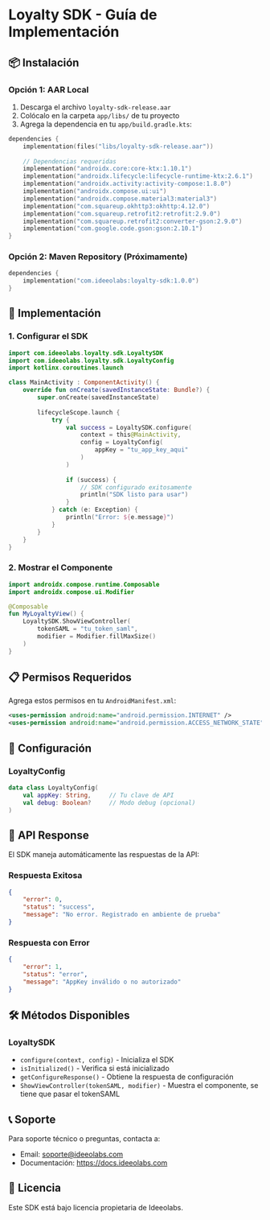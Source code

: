 # Loyalty SDK - Guía de Implementación

## 📦 Instalación

### Opción 1: AAR Local
1. Descarga el archivo `loyalty-sdk-release.aar`
2. Colócalo en la carpeta `app/libs/` de tu proyecto
3. Agrega la dependencia en tu `app/build.gradle.kts`:

```kotlin
dependencies {
    implementation(files("libs/loyalty-sdk-release.aar"))
    
    // Dependencias requeridas
    implementation("androidx.core:core-ktx:1.10.1")
    implementation("androidx.lifecycle:lifecycle-runtime-ktx:2.6.1")
    implementation("androidx.activity:activity-compose:1.8.0")
    implementation("androidx.compose.ui:ui")
    implementation("androidx.compose.material3:material3")
    implementation("com.squareup.okhttp3:okhttp:4.12.0")
    implementation("com.squareup.retrofit2:retrofit:2.9.0")
    implementation("com.squareup.retrofit2:converter-gson:2.9.0")
    implementation("com.google.code.gson:gson:2.10.1")
}
```

### Opción 2: Maven Repository (Próximamente)
```kotlin
dependencies {
    implementation("com.ideeolabs:loyalty-sdk:1.0.0")
}
```

## 🚀 Implementación

### 1. Configurar el SDK
```kotlin
import com.ideeolabs.loyalty.sdk.LoyaltySDK
import com.ideeolabs.loyalty.sdk.LoyaltyConfig
import kotlinx.coroutines.launch

class MainActivity : ComponentActivity() {
    override fun onCreate(savedInstanceState: Bundle?) {
        super.onCreate(savedInstanceState)
        
        lifecycleScope.launch {
            try {
                val success = LoyaltySDK.configure(
                    context = this@MainActivity,
                    config = LoyaltyConfig(
                        appKey = "tu_app_key_aqui"
                    )
                )
                
                if (success) {
                    // SDK configurado exitosamente
                    println("SDK listo para usar")
                }
            } catch (e: Exception) {
                println("Error: ${e.message}")
            }
        }
    }
}
```

### 2. Mostrar el Componente
```kotlin
import androidx.compose.runtime.Composable
import androidx.compose.ui.Modifier

@Composable
fun MyLoyaltyView() {
    LoyaltySDK.ShowViewController(
        tokenSAML = "tu_token_saml",
        modifier = Modifier.fillMaxSize()
    )
}
```

## 📋 Permisos Requeridos

Agrega estos permisos en tu `AndroidManifest.xml`:

```xml
<uses-permission android:name="android.permission.INTERNET" />
<uses-permission android:name="android.permission.ACCESS_NETWORK_STATE" />
```

## 🔧 Configuración

### LoyaltyConfig
```kotlin
data class LoyaltyConfig(
    val appKey: String,     // Tu clave de API
    val debug: Boolean?     // Modo debug (opcional)
)
```

## 📡 API Response

El SDK maneja automáticamente las respuestas de la API:

### Respuesta Exitosa
```json
{
    "error": 0,
    "status": "success",
    "message": "No error. Registrado en ambiente de prueba"
}
```

### Respuesta con Error
```json
{
    "error": 1,
    "status": "error",
    "message": "AppKey inválido o no autorizado"
}
```

## 🛠️ Métodos Disponibles

### LoyaltySDK
- `configure(context, config)` - Inicializa el SDK
- `isInitialized()` - Verifica si está inicializado 
- `getConfigureResponse()` - Obtiene la respuesta de configuración
- `ShowViewController(tokenSAML, modifier)` - Muestra el componente, se tiene que pasar el tokenSAML

## 📞 Soporte

Para soporte técnico o preguntas, contacta a:
- Email: soporte@ideeolabs.com
- Documentación: https://docs.ideeolabs.com

## 📄 Licencia

Este SDK está bajo licencia propietaria de Ideeolabs. 
